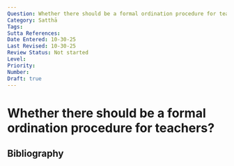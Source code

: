 ```yaml
---
Question: Whether there should be a formal ordination procedure for teachers?
Category: Satthā
Tags: 
Sutta References: 
Date Entered: 10-30-25
Last Revised: 10-30-25
Review Status: Not started
Level: 
Priority: 
Number: 
Draft: true
---
```


# Whether there should be a formal ordination procedure for teachers?

## Bibliography

<!-- 

Notes:



-->